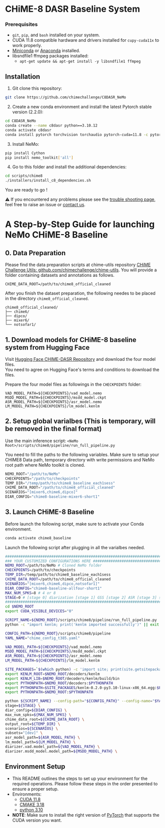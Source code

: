 
# CHiME-8 DASR Baseline System

### Prerequisites

- `git`, `pip`, and `bash` installed on your system.
- CUDA 11.8 compatible hardware and drivers installed for `cupy-cuda11x` to work properly.
- [Miniconda](https://docs.anaconda.com/free/miniconda/) or [Anaconda](https://www.anaconda.com/) installed.
- libsndfile1 ffmpeg packages installed:
  - `apt-get update && apt-get install -y libsndfile1 ffmpeg`

## Installation

1. Git clone this repository: 

```bash
git clone https://github.com/chimechallenge/C8DASR_NeMo
```

2. Create a new conda environment and install the latest Pytorch stable version (2.2.0):

```bash
cd C8DASR_NeMo
conda create --name c8dasr python==3.10.12
conda activate c8dasr
conda install pytorch torchvision torchaudio pytorch-cuda=11.8 -c pytorch -c nvidia
```

3. Install NeMo: 

```bash
pip install Cython
pip install nemo_toolkit['all']
```

4. Go to this folder and install the additional dependencies: 

```bash
cd scripts/chime8 
./installers/install_c8_dependencies.sh
```

You are ready to go ! <br>

⚠️ If you encountered any problems please see the [trouble shooting page](./docs/trouble_shooting.md), 
feel free to raise an issue or [contact us](#contact). 


# A Step-by-Step Guide for launching NeMo CHiME-8 Baseline

## 0. Data Preparation

Please find the data preparation scripts at chime-utils repository [CHiME Challenge Utils: github.com/chimechallenge/chime-utils](https://github.com/chimechallenge/chime-utils).
You will provide a folder containing datasets and annotations as follows.
```
CHIME_DATA_ROOT=/path/to/chime8_official_cleaned
```

After you finish the dataset preparation, the following needes to be placed in the directory `chime8_official_cleaned`.
```
chime8_official_cleaned/
├── chime6/
├── dipco/
├── mixer6/
└── notsofar1/
```


## 1. Download models for CHiME-8 baseline system from Hugging Face
Visit [Hugging Face CHIME-DASR Repository](https://huggingface.co/chime-dasr/nemo_baseline_models) and download the four model files.   
You need to agree on Hugging Face's terms and conditions to download the files.  

Prepare the four model files as followings in the `CHECKPOINTS` folder:
```
VAD_MODEL_PATH=${CHECKPOINTS}/vad_model.nemo
MSDD_MODEL_PATH=${CHECKPOINTS}/msdd_model.ckpt
ASR_MODEL_PATH=${CHECKPOINTS}/asr_model.nemo
LM_MODEL_PATH=${CHECKPOINTS}/lm_model.kenlm
```


## 2. Setup global varialbes (This is temporary, will be removed in the final format)

Use the main inference script: `<NeMo Root>/scripts/chime8/pipeline/run_full_pipeline.py`

You need to fill the paths to the following variables.
Make sure to setup your CHIME8 Data path, temporary directory with write permissions and NeMo root path where NeMo toolkit is cloned.

```python
NEMO_ROOT="/path/to/NeMo"
CHECKPOINTS="/path/to/checkpoints"
TEMP_DIR="/temp/path/to/chime8_baseline_each1sess"
CHIME_DATA_ROOT="/path/to/chime8_official_cleaned"
SCENARIOS="[mixer6,chime6,dipco]"
DIAR_CONFIG="chime8-baseline-mixer6-short1"
```

## 3. Launch CHiME-8 Baseline 

Before launch the following script, make sure to activate your Conda environment.
```bash
conda activate chime8_baseline
```

Launch the following script after plugging in all the varialbes needed.

```bash
###########################################################################
### YOUR CUSTOMIZED CONFIGURATIONS HERE ###################################
NEMO_ROOT=/path/to/NeMo # Cloned NeMo folder 
CHECKPOINTS=/path/to/checkpoints
TEMP_DIR=/temp/path/to/chime8_baseline_each1sess
CHIME_DATA_ROOT=/path/to/chime8_official_cleaned
SCENARIOS="[mixer6,chime6,dipco,notsofar1]"
DIAR_CONFIG="chime8-baseline-allfour-short1"
MAX_NUM_SPKS=8 # 4 or 8
STAGE=0 # [stage 0] diarization [stage 1] GSS [stage 2] ASR [stage 3] scoring
###########################################################################
cd $NEMO_ROOT
export CUDA_VISIBLE_DEVICES="0"

SCRIPT_NAME=${NEMO_ROOT}/scripts/chime8/pipeline/run_full_pipeline.py
python -c "import kenlm; print('kenlm imported successfully')" || exit 1

CONFIG_PATH=${NEMO_ROOT}/scripts/chime8/pipeline
YAML_NAME="chime_config_t385.yaml"

VAD_MODEL_PATH=${CHECKPOINTS}/vad_model.nemo
MSDD_MODEL_PATH=${CHECKPOINTS}/msdd_model.ckpt
ASR_MODEL_PATH=${CHECKPOINTS}/asr_model.nemo
LM_MODEL_PATH=${CHECKPOINTS}/lm_model.kenlm

SITE_PACKAGES=`$(which python) -c 'import site; print(site.getsitepackages()[0])'`
export KENLM_ROOT=$NEMO_ROOT/decoders/kenlm
export KENLM_LIB=$NEMO_ROOT/decoders/kenlm/build/bin
export PYTHONPATH=$NEMO_ROOT/decoders:$PYTHONPATH
export PYTHONPATH=$SITE_PACKAGES/kenlm-0.2.0-py3.10-linux-x86_64.egg:$PYTHONPATH
export PYTHONPATH=$NEMO_ROOT:$PYTHONPATH

python ${SCRIPT_NAME} --config-path="${CONFIG_PATH}" --config-name="$YAML_NAME" \
stage=${STAGE} \
diar_config=${DIAR_CONFIG} \
max_num_spks=${MAX_NUM_SPKS} \
chime_data_root=${CHIME_DATA_ROOT} \
output_root=${TEMP_DIR} \
scenarios=${SCENARIOS} \
subsets="[dev]" \
asr_model_path=${ASR_MODEL_PATH} \
lm_model_path=${LM_MODEL_PATH} \
diarizer.vad.model_path=${VAD_MODEL_PATH} \
diarizer.msdd_model.model_path=${MSDD_MODEL_PATH} \
```


## Environment Setup

- This README outlines the steps to set up your environment for the required operations. Please follow these steps in the order presented to ensure a proper setup.
- Environments:
    * [CUDA 11.8](https://developer.nvidia.com/cuda-11-8-0-download-archive)
    * [CMAKE 3.18](https://cmake.org/)
    * [python 3.10](https://www.python.org/downloads/release/python-3100/)
- **NOTE**: Make sure to install the right version of [PyTorch](https://pytorch.org/) that supports the CUDA version you want.